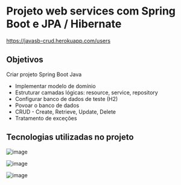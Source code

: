 # Projeto web services com Spring Boot e JPA / Hibernate
https://javasb-crud.herokuapp.com/users

## Objetivos

Criar projeto Spring Boot Java

- Implementar modelo de domínio
- Estruturar camadas lógicas: resource, service, repository
- Configurar banco de dados de teste (H2)
- Povoar o banco de dados
- CRUD - Create, Retrieve, Update, Delete
- Tratamento de exceções

## Tecnologias utilizadas no projeto
![image](https://user-images.githubusercontent.com/84935536/177334005-5faf86e1-6cad-4557-8661-0686651b3a89.png)

![image](https://user-images.githubusercontent.com/84935536/177334296-1936f361-aa2d-4418-9eea-b7d50833d6dd.png)

![image](https://user-images.githubusercontent.com/84935536/177334353-c7bf71e4-3f5e-47c5-abb7-186622c63a5b.png)

